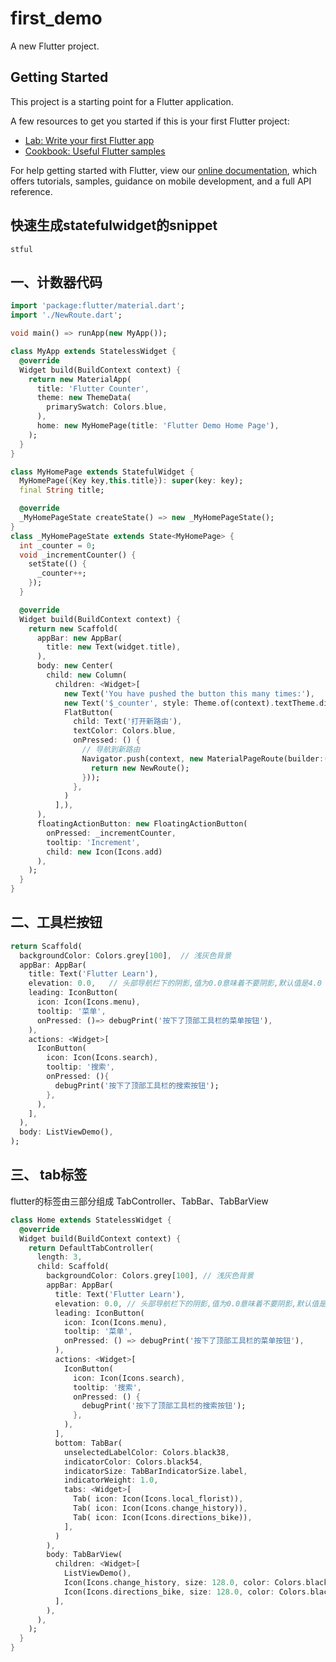 # first_demo

A new Flutter project.

## Getting Started

This project is a starting point for a Flutter application.

A few resources to get you started if this is your first Flutter project:

- [Lab: Write your first Flutter app](https://flutter.io/docs/get-started/codelab)
- [Cookbook: Useful Flutter samples](https://flutter.io/docs/cookbook)

For help getting started with Flutter, view our 
[online documentation](https://flutter.io/docs), which offers tutorials, 
samples, guidance on mobile development, and a full API reference.


## 快速生成statefulwidget的snippet 
`stful`

## 一、计数器代码
```dart
import 'package:flutter/material.dart';
import './NewRoute.dart';

void main() => runApp(new MyApp());

class MyApp extends StatelessWidget {
  @override
  Widget build(BuildContext context) {
    return new MaterialApp(
      title: 'Flutter Counter',
      theme: new ThemeData(
        primarySwatch: Colors.blue,
      ),
      home: new MyHomePage(title: 'Flutter Demo Home Page'),
    );
  }
}

class MyHomePage extends StatefulWidget {
  MyHomePage({Key key,this.title}): super(key: key);
  final String title;

  @override
  _MyHomePageState createState() => new _MyHomePageState();
}
class _MyHomePageState extends State<MyHomePage> {
  int _counter = 0;
  void _incrementCounter() {
    setState(() {
      _counter++;
    });
  }

  @override
  Widget build(BuildContext context) {
    return new Scaffold(
      appBar: new AppBar(
        title: new Text(widget.title),
      ),
      body: new Center(
        child: new Column(
          children: <Widget>[
            new Text('You have pushed the button this many times:'),
            new Text('$_counter', style: Theme.of(context).textTheme.display1,),
            FlatButton(
              child: Text('打开新路由'),
              textColor: Colors.blue,
              onPressed: () {
                // 导航到新路由
                Navigator.push(context, new MaterialPageRoute(builder:(context){
                  return new NewRoute();
                }));
              },
            )
          ],),
      ),
      floatingActionButton: new FloatingActionButton(
        onPressed: _incrementCounter,
        tooltip: 'Increment',
        child: new Icon(Icons.add)
      ),
    );
  }
}
```
## 二、工具栏按钮
```dart
return Scaffold(
  backgroundColor: Colors.grey[100],  // 浅灰色背景
  appBar: AppBar(
    title: Text('Flutter Learn'),
    elevation: 0.0,   // 头部导航栏下的阴影,值为0.0意味着不要阴影,默认值是4.0
    leading: IconButton(
      icon: Icon(Icons.menu),
      tooltip: '菜单',
      onPressed: ()=> debugPrint('按下了顶部工具栏的菜单按钮'),
    ),
    actions: <Widget>[
      IconButton(
        icon: Icon(Icons.search),
        tooltip: '搜索',
        onPressed: (){
          debugPrint('按下了顶部工具栏的搜索按钮');
        },
      ),
    ],
  ),
  body: ListViewDemo(),
);
```
## 三、 tab标签
flutter的标签由三部分组成 TabController、TabBar、TabBarView
```dart
class Home extends StatelessWidget {
  @override
  Widget build(BuildContext context) {
    return DefaultTabController(
      length: 3,
      child: Scaffold(
        backgroundColor: Colors.grey[100], // 浅灰色背景
        appBar: AppBar(
          title: Text('Flutter Learn'),
          elevation: 0.0, // 头部导航栏下的阴影,值为0.0意味着不要阴影,默认值是4.0
          leading: IconButton(
            icon: Icon(Icons.menu),
            tooltip: '菜单',
            onPressed: () => debugPrint('按下了顶部工具栏的菜单按钮'),
          ),
          actions: <Widget>[
            IconButton(
              icon: Icon(Icons.search),
              tooltip: '搜索',
              onPressed: () {
                debugPrint('按下了顶部工具栏的搜索按钮');
              },
            ),
          ],
          bottom: TabBar(
            unselectedLabelColor: Colors.black38,
            indicatorColor: Colors.black54,
            indicatorSize: TabBarIndicatorSize.label,
            indicatorWeight: 1.0,
            tabs: <Widget>[
              Tab( icon: Icon(Icons.local_florist)),
              Tab( icon: Icon(Icons.change_history)),
              Tab( icon: Icon(Icons.directions_bike)),
            ],
          )
        ),
        body: TabBarView(
          children: <Widget>[
            ListViewDemo(),
            Icon(Icons.change_history, size: 128.0, color: Colors.black12),
            Icon(Icons.directions_bike, size: 128.0, color: Colors.black12),
          ],
        ),
      ),
    );
  }
}
```